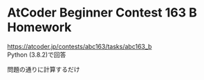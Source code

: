 # AtCoder Beginner Contest 163 B Homework  
https://atcoder.jp/contests/abc163/tasks/abc163_b  
Python (3.8.2)で回答  

問題の通りに計算するだけ
